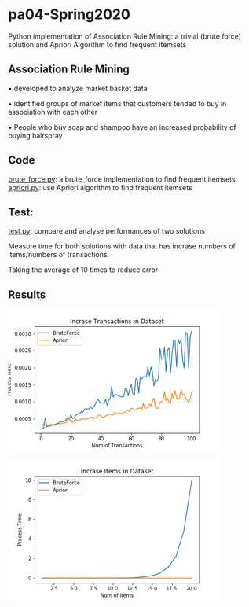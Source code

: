 # pa04-Spring2020
 Python implementation of Association Rule Mining: a trivial (brute force) solution and Apriori Algorithm to find frequent itemsets 

## Association Rule Mining
• developed to analyze market basket data 

• identified groups of market items that customers tended to buy in association with each other 

• People who buy soap and shampoo have an increased probability of buying hairspray 

## Code
[brute_force.py](brute_force.py): a brute_force implementation to find frequent itemsets  
[apriori.py](apriori.py): use Apriori algorithm to find frequent itemsets  


## Test:
[test.py](test.py): compare and analyse performances of two solutions 

Measure time for both solutions with data that has incrase numbers of items/numbers of transactions.

Taking the average of 10 times to reduce error

## Results

 ![With increase items in datasets](Transaction.png) 

 ![With incrase transactions in datasets](items.png)
